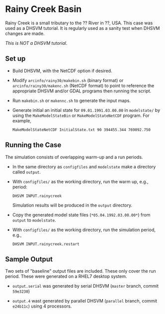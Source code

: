 # Rainy Creek Basin

Rainy Creek is a small tributary to the ?? River in ??, USA.  This
case was used as a DHSVM tutorial.  It is regularly used as a sanity
test when DHSVM changes are made.

*This is NOT a DHSVM tutorial*. 

## Set up

  * Build DHSVM, with the NetCDF option if desired. 

  * Modify `arcinfo/rainy30/makebin.sh` (binary format) or
    `arcinfo/rainy30/makenc.sh` (NetCDF format) to point to reference
    the appropriate DHSVM and/or GDAL programs then
    running the script.   
    
  * Run `makebin.sh` or `makennc.sh` to generate the input maps.
    
  * Generate initial an initial state for `09.01.1991.03.00.00` in
    `modelstate/` by using the `MakeModelStateBin` or
    `MakeModelStateNetCDF` program.  For example,
    
    `MakeModelStateNetCDF InitialState.txt 90 394455.344 769092.750`

## Running the Case

The simulation consists of overlapping warm-up and a run periods.  

  * In the same directory as `configfiles` and `modelstate` make a
    directory called `output`.

  * With `configfiles/` as the working directory, run the warm up, e.g.,
    period:
    
    `DHSVM INPUT.rainycreek`
    
    Simulation results will be produced in the `output` directory.  

  * Copy the generated model state files (`*05.04.1992.03.00.00*`)
    from `output` to `modelstate`. 
    
  * With `configfiles/` as the working directory, run the simulation
    period, e.g., 
    
    `DHSVM INPUT.rainycreek.restart`

## Sample Output

Two sets of "baseline" output files are included.  These only cover
the run period.  These were generated on a RHEL7 desktop system. 

  * `output.serial` was generated by serial DHSVM (`master` branch,
    commit `59e3230`)
    
  * `output.4` wast generated by parallel DHSVM (`parallel` branch,
    commit `e24b11c`) using 4 processors.

